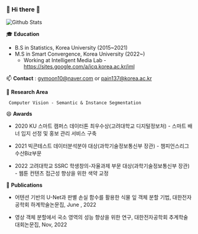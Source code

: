 ### 👋 Hi there 👋

<!--
**gymoon10/gymoon10** is a ✨ _special_ ✨ repository because its `README.md` (this file) appears on your GitHub profile.

Here are some ideas to get you started:

- 🔭 I’m currently working on ...
- 🌱 I’m currently learning ...
- 👯 I’m looking to collaborate on ...
- 🤔 I’m looking for help with ...
- 💬 Ask me about ...
- 📫 How to reach me: gymoon10@naver.com
- 😄 Pronouns: ...
- ⚡ Fun fact: ...
-->
![Github Stats](https://github-readme-stats.vercel.app/api?username=gymoon10&show_icons=true)

🎓 **Education** 
    
 - B.S in Statistics, Korea University (2015~2021)
 - M.S in Smart Convergence, Korea University (2022~)
    - Working at Intelligent Media Lab - https://sites.google.com/a/icq.korea.ac.kr/iml 

📫 **Contact**   : gymoon10@naver.com or pain137@korea.ac.kr

🌱 **Research Area** 
   
     Computer Vision - Semantic & Instance Segmentation

😄 **Awards**

- 2020 KU 스마트 캠퍼스 데이터톤 최우수상(고려대학교 디지털정보처) - 스마트 배너 입지 선정 및 홍보 관리 서비스 구축

- 2021 빅콘테스트 데이터분석분야 대상(과학기술정보통신부 장관) - 챔피언스리그 수산Biz부문

- 2022 고려대학교 SSRC 학생창의-자율과제 부문 대상(과학기술정보통신부 장관) - 웹툰 컨텐츠 접근성 향상을 위한 색약 교정 

🔭 **Publications**

- 어텐션 기반의 U-Net과 판별 손실 함수를 활용한 식물 잎 객체 분할 기법, 대한전자공학회 하계학술논문집,  June , 2022

- 영상 객체 분할에서 국소 영역의 성능 향상을 위한 연구, 대한전자공학회 추계학술대회논문집, Nov, 2022


